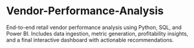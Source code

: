 # Vendor-Performance-Analysis
End-to-end retail vendor performance analysis using Python, SQL, and Power BI. Includes data ingestion, metric generation, profitability insights, and a final interactive dashboard with actionable recommendations.
